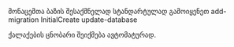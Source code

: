 მონაცემთა ბაზის შესაქმნელად სტანდარტულად გამოიყენეთ 
add-migration InitialCreate
update-database

ქალაქების ცნობარი შეიქმება ავტომატურად.
